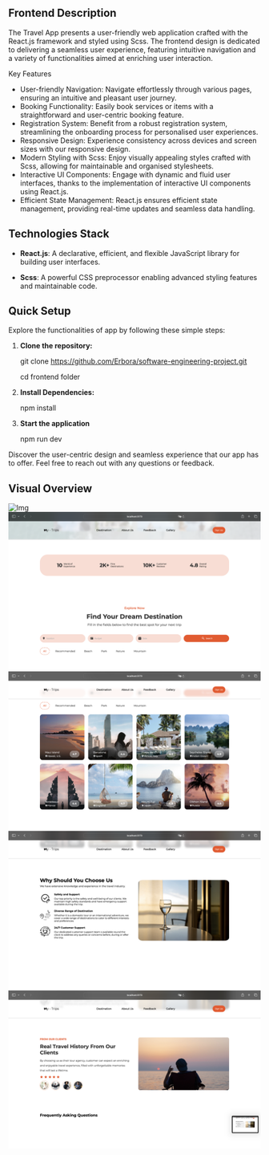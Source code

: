  ##  **Frontend Description** 
 
The Travel App presents a user-friendly web application crafted with the React.js framework and styled using Scss. The frontend design is dedicated to delivering a seamless user experience, featuring intuitive navigation and a variety of functionalities aimed at enriching user interaction.

Key Features

- User-friendly Navigation: Navigate effortlessly through various pages, ensuring an intuitive and pleasant user journey.
- Booking Functionality: Easily book services or items with a straightforward and user-centric booking feature.
- Registration System: Benefit from a robust registration system, streamlining the onboarding process for personalised user experiences.
- Responsive Design: Experience consistency across devices and screen sizes with our responsive design.
- Modern Styling with Scss: Enjoy visually appealing styles crafted with Scss, allowing for maintainable and organised stylesheets.
- Interactive UI Components: Engage with dynamic and fluid user interfaces, thanks to the implementation of interactive UI components using React.js.
- Efficient State Management: React.js ensures efficient state management, providing real-time updates and seamless data handling.




##  **Technologies Stack**

- **React.js**: A declarative, efficient, and flexible JavaScript library for building user interfaces.

- **Scss**: A powerful CSS preprocessor enabling advanced styling features and maintainable code.



##  **Quick Setup**
Explore the functionalities of app by following these simple steps:

1. **Clone the repository:**
 
   git clone https://github.com/Erbora/software-engineering-project.git
   
   cd frontend folder

3. **Install Dependencies:**

    npm install 

5. **Start the application**
   
    npm run dev


Discover the user-centric design and seamless experience that our app has to offer. Feel free to reach out with any questions or feedback. 

## **Visual Overview**

![Img](https://github.com/dila-y/Travel-App/blob/main/travel%20app/readme-img/Screenshot%201.png)
![Img1](https://github.com/dila-y/Travel-App/blob/main/travel%20app/readme-img/Screenshot%202.png)
![Img2](https://github.com/dila-y/Travel-App/blob/main/travel%20app/readme-img/Screenshot%203.png)
![Img3](https://github.com/dila-y/Travel-App/blob/main/travel%20app/readme-img/Screenshot%204.png)
![Img4](https://github.com/dila-y/Travel-App/blob/main/travel%20app/readme-img/Screenshot%205.png)






